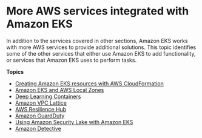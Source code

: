 # More AWS services integrated with Amazon EKS<a name="eks-integrations"></a>

In addition to the services covered in other sections, Amazon EKS works with more AWS services to provide additional solutions\. This topic identifies some of the other services that either use Amazon EKS to add functionality, or services that Amazon EKS uses to perform tasks\.

**Topics**
+ [Creating Amazon EKS resources with AWS CloudFormation](creating-resources-with-cloudformation.md)
+ [Amazon EKS and AWS Local Zones](local-zones.md)
+ [Deep Learning Containers](deep-learning-containers.md)
+ [Amazon VPC Lattice](integration-vpc-lattice.md)
+ [AWS Resilience Hub](integration-resilience-hub.md)
+ [Amazon GuardDuty](integration-guardduty.md)
+ [Using Amazon Security Lake with Amazon EKS](integration-securitylake.md)
+ [Amazon Detective](integration-detective.md)